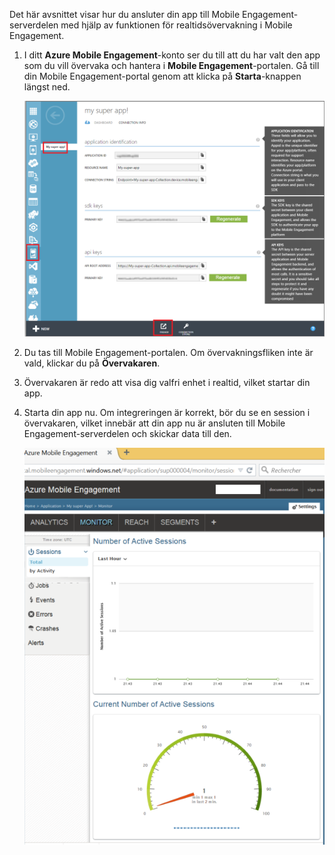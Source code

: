 Det här avsnittet visar hur du ansluter din app till Mobile Engagement-serverdelen med hjälp av funktionen för realtidsövervakning i Mobile Engagement. 

1. I ditt **Azure Mobile Engagement**-konto ser du till att du har valt den app som du vill övervaka och hantera i **Mobile Engagement**-portalen. Gå till din Mobile Engagement-portal genom att klicka på **Starta**-knappen längst ned. 
   
     ![](./media/mobile-engagement-connect-app-with-monitor/engage-button.png)
2. Du tas till Mobile Engagement-portalen. Om övervakningsfliken inte är vald, klickar du på **Övervakaren**.
3. Övervakaren är redo att visa dig valfri enhet i realtid, vilket startar din app.
4. Starta din app nu. Om integreringen är korrekt, bör du se en session i övervakaren, vilket innebär att din app nu är ansluten till Mobile Engagement-serverdelen och skickar data till den.  
   
     ![](./media/mobile-engagement-connect-app-with-monitor/monitor.png)



<!--HONumber=Nov16_HO2-->


